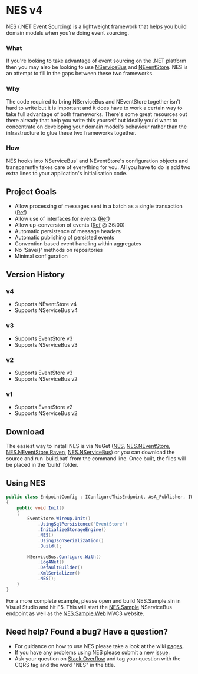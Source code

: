 NES v4
======================================================================

NES (.NET Event Sourcing) is a lightweight framework that helps you build domain models when you're doing event sourcing.

### What
If you're looking to take advantage of event sourcing on the .NET platform then you may also be looking to use [NServiceBus](http://particular.net/NServiceBus) and [NEventStore](http://neventstore.org). NES is an attempt to fill in the gaps between these two frameworks.

### Why
The code required to bring NServiceBus and NEventStore together isn't hard to write but it is important and it does have to work a certain way to take full advantage of both frameworks. There's some great resources out there already that help you write this yourself but ideally you'd want to concentrate on developing your domain model's behaviour rather than the infrastructure to glue these two frameworks together.

### How
NES hooks into NServiceBus' and NEventStore's configuration objects and transparently takes care of everything for you. All you have to do is add two extra lines to your application's initialisation code.

## Project Goals
* Allow processing of messages sent in a batch as a single transaction ([Ref](http://www.udidahan.com/2008/03/30/nservicebus-explanations-3/))
* Allow use of interfaces for events ([Ref](http://particular.net/articles/messages-as-interfaces))
* Allow up-conversion of events ([Ref](http://distributedpodcast.com/2011/episode-5-cqrs-eventstore-best-frameworklibrary-ever) @ 36:00)
* Automatic persistence of message headers
* Automatic publishing of persisted events
* Convention based event handling within aggregates
* No 'Save()' methods on repositories
* Minimal configuration

## Version History

### v4

* Supports NEventStore v4
* Supports NServiceBus v4

### v3

* Supports EventStore v3
* Supports NServiceBus v3

### v2

* Supports EventStore v3
* Supports NServiceBus v2

### v1

* Supports EventStore v2
* Supports NServiceBus v2

## Download
The easiest way to install NES is via NuGet ([NES](http://nuget.org/packages/NES), [NES.NEventStore](http://nuget.org/packages/NES.NEventStore), [NES.NEventStore.Raven](http://nuget.org/packages/NES.NEventStore.Raven), [NES.NServiceBus](http://nuget.org/packages/NES.NServiceBus)) or you can download the source and run 'build.bat' from the command line. Once built, the files will be placed in the 'build' folder.

## Using NES


```c#
public class EndpointConfig : IConfigureThisEndpoint, AsA_Publisher, IWantCustomInitialization
{
	public void Init()
	{
		EventStore.Wireup.Init()
			.UsingSqlPersistence("EventStore")
			.InitializeStorageEngine()
			.NES()
			.UsingJsonSerialization()
			.Build();

		NServiceBus.Configure.With()
			.Log4Net()
			.DefaultBuilder()
			.XmlSerializer()
			.NES();
	}
}
```

For a more complete example, please open and build NES.Sample.sln in Visual Studio and hit F5. This will start the [NES.Sample](https://github.com/elliotritchie/NES/tree/master/samples/NES.Sample) NServiceBus endpoint as well as the [NES.Sample.Web](https://github.com/elliotritchie/NES/tree/master/samples/NES.Sample.Web) MVC3 website.

## Need help? Found a bug? Have a question?

* For guidance on how to use NES please take a look at the wiki [pages](http://github.com/elliotritchie/NES/wiki/_pages).
* If you have any problems using NES please submit a new [issue](https://github.com/elliotritchie/NES/issues).
* Ask your question on [Stack Overflow](http://stackoverflow.com) and tag your question with the CQRS tag and the word "NES" in the title.